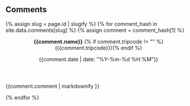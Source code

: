 <section class="comments">
<h2>Comments</h2>
{% assign slug = page.id | slugify %}
{% for comment_hash in site.data.comments[slug] %}
{% assign comment = comment_hash[1] %}

<article class="comment">
<header>
    <p><b>{{comment.name}}</b> {% if comment.tripcode != "" %}<span class="tripcode">({{comment.tripcode}})</span>{% endif %}</p>
    <time datetime="{{comment.date | date_to_xmlschema}}">{{comment.date | date: "%Y-%m-%d %H:%M"}}</time>
</header>
<section class="comment-text">
{{comment.comment | markdownify }}
</section>
</article>

{% endfor %}
</section>